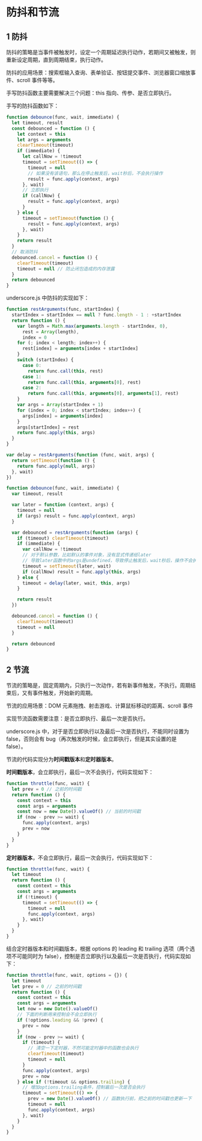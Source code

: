 # 防抖和节流

## 1 防抖

防抖的策略是当事件被触发时，设定一个周期延迟执行动作，若期间又被触发，则重新设定周期，直到周期结束，执行动作。

防抖的应用场景：搜索框输入查询、表单验证、按钮提交事件、浏览器窗口缩放事件、scroll 事件等等。

手写防抖函数主要需要解决三个问题：this 指向、传参、是否立即执行。

手写的防抖函数如下：

```javascript
function debounce(func, wait, immediate) {
  let timeout, result
  const debounced = function () {
    let context = this
    let args = arguments
    clearTimeout(timeout)
    if (immediate) {
      let callNow = !timeout
      timeout = setTimeout(() => {
        timeout = null
        // 如果没有该语句，那么在停止触发后，wait秒后，不会执行操作
        result = func.apply(context, args)
      }, wait)
      // 立即执行
      if (callNow) {
        result = func.apply(context, args)
      }
    } else {
      timeout = setTimeout(function () {
        result = func.apply(context, args)
      }, wait)
    }
    return result
  }
  // 取消防抖
  debounced.cancel = function () {
    clearTimeout(timeout)
    timeout = null // 防止闭包造成的内存泄露
  }
  return debounced
}
```

underscore.js 中防抖的实现如下：

```javascript
function restArguments(func, startIndex) {
  startIndex = startIndex == null ? func.length - 1 : +startIndex
  return function () {
    var length = Math.max(arguments.length - startIndex, 0),
      rest = Array(length),
      index = 0
    for (; index < length; index++) {
      rest[index] = arguments[index + startIndex]
    }
    switch (startIndex) {
      case 0:
        return func.call(this, rest)
      case 1:
        return func.call(this, arguments[0], rest)
      case 2:
        return func.call(this, arguments[0], arguments[1], rest)
    }
    var args = Array(startIndex + 1)
    for (index = 0; index < startIndex; index++) {
      args[index] = arguments[index]
    }
    args[startIndex] = rest
    return func.apply(this, args)
  }
}

var delay = restArguments(function (func, wait, args) {
  return setTimeout(function () {
    return func.apply(null, args)
  }, wait)
})

function debounce(func, wait, immediate) {
  var timeout, result

  var later = function (context, args) {
    timeout = null
    if (args) result = func.apply(context, args)
  }

  var debounced = restArguments(function (args) {
    if (timeout) clearTimeout(timeout)
    if (immediate) {
      var callNow = !timeout
      // 对于默认参数，比如默认的事件对象，没有显式传递给later
      // 导致later函数中的args是undefined，导致停止触发后，wait秒后，操作不会执行
      timeout = setTimeout(later, wait)
      if (callNow) result = func.apply(this, args)
    } else {
      timeout = delay(later, wait, this, args)
    }

    return result
  })

  debounced.cancel = function () {
    clearTimeout(timeout)
    timeout = null
  }

  return debounced
}
```

## 2 节流

节流的策略是，固定周期内，只执行一次动作，若有新事件触发，不执行。周期结束后，又有事件触发，开始新的周期。

节流的应用场景：DOM 元素拖拽、射击游戏、计算鼠标移动的距离、scroll 事件

实现节流函数需要注意：是否立即执行、最后一次是否执行。

underscore.js 中，对于是否立即执行以及最后一次是否执行，不能同时设置为 false，否则会有 bug（再次触发的时候，会立即执行，但是其实设置的是 false）。

节流的代码实现分为**时间戳版本**和**定时器版本**。

**时间戳版本**，会立即执行，最后一次不会执行，代码实现如下：

```javascript
function throttle(func, wait) {
  let prev = 0 // 之前的时间戳
  return function () {
    const context = this
    const args = arguments
    const now = new Date().valueOf() // 当前的时间戳
    if (now - prev >= wait) {
      func.apply(context, args)
      prev = now
    }
  }
}
```

**定时器版本**，不会立即执行，最后一次会执行，代码实现如下：

```javascript
function throttle(func, wait) {
  let timeout
  return function () {
    const context = this
    const args = arguments
    if (!timeout) {
      timeout = setTimeout(() => {
        timeout = null
        func.apply(context, args)
      }, wait)
    }
  }
}
```

结合定时器版本和时间戳版本，根据 options 的 leading 和 trailing 选项（两个选项不可能同时为 false），控制是否立即执行以及最后一次是否执行，代码实现如下：

```javascript
function throttle(func, wait, options = {}) {
  let timeout
  let prev = 0 // 之前的时间戳
  return function () {
    const context = this
    const args = arguments
    let now = new Date().valueOf()
    // 下面的判断用来控制会不会立即执行
    if (!options.leading && !prev) {
      prev = now
    }
    if (now - prev >= wait) {
      if (timeout) {
        // 清空一下定时器，不然可能定时器中的函数也会执行
        clearTimeout(timeout)
        timeout = null
      }
      func.apply(context, args)
      prev = now
    } else if (!timeout && options.trailing) {
      // 增加options.trailing条件，控制最后一次是否会执行
      timeout = setTimeout(() => {
        prev = new Date().valueOf() // 函数执行前，把之前的时间戳也更新一下
        timeout = null
        func.apply(context, args)
      }, wait)
    }
  }
}
```















